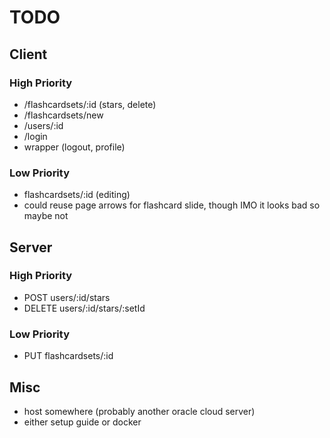 # TODO

## Client
### High Priority
* /flashcardsets/:id (stars, delete)
* /flashcardsets/new
* /users/:id
* /login
* wrapper (logout, profile)
### Low Priority
* flashcardsets/:id (editing)
* could reuse page arrows for flashcard slide, though IMO it looks bad so maybe not

## Server
### High Priority
* POST users/:id/stars
* DELETE users/:id/stars/:setId
### Low Priority
* PUT flashcardsets/:id

## Misc
* host somewhere (probably another oracle cloud server)
* either setup guide or docker
